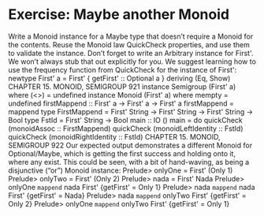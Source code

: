 # Exercise: Maybe another Monoid
Write a Monoid instance for a Maybe type that doesn’t require a
Monoid for the contents. Reuse the Monoid law QuickCheck properties, and use them to validate the instance.
Don’t forget to write an Arbitrary instance for First'. We
won’t always stub that out explicitly for you. We suggest learning how to use the frequency function from QuickCheck for the
instance of First':
newtype First' a =
First' { getFirst' :: Optional a }
deriving (Eq, Show)
CHAPTER 15. MONOID, SEMIGROUP 921
instance Semigroup (First' a) where
(<>) = undefined
instance Monoid (First' a) where
mempty = undefined
firstMappend :: First' a
-> First' a
-> First' a
firstMappend = mappend
type FirstMappend =
First' String
-> First' String
-> First' String
-> Bool
type FstId =
First' String -> Bool
main :: IO ()
main = do
quickCheck (monoidAssoc :: FirstMappend)
quickCheck (monoidLeftIdentity :: FstId)
quickCheck (monoidRightIdentity :: FstId)
CHAPTER 15. MONOID, SEMIGROUP 922
Our expected output demonstrates a different Monoid for
Optional/Maybe, which is getting the first success and holding
onto it, where any exist. This could be seen, with a bit of
hand-waving, as being a disjunctive (“or”) Monoid instance:
Prelude> onlyOne = First' (Only 1)
Prelude> onlyTwo = First' (Only 2)
Prelude> nada = First' Nada
Prelude> onlyOne `mappend` nada
First' {getFirst' = Only 1}
Prelude> nada `mappend` nada
First' {getFirst' = Nada}
Prelude> nada `mappend` onlyTwo
First' {getFirst' = Only 2}
Prelude> onlyOne `mappend` onlyTwo
First' {getFirst' = Only 1}